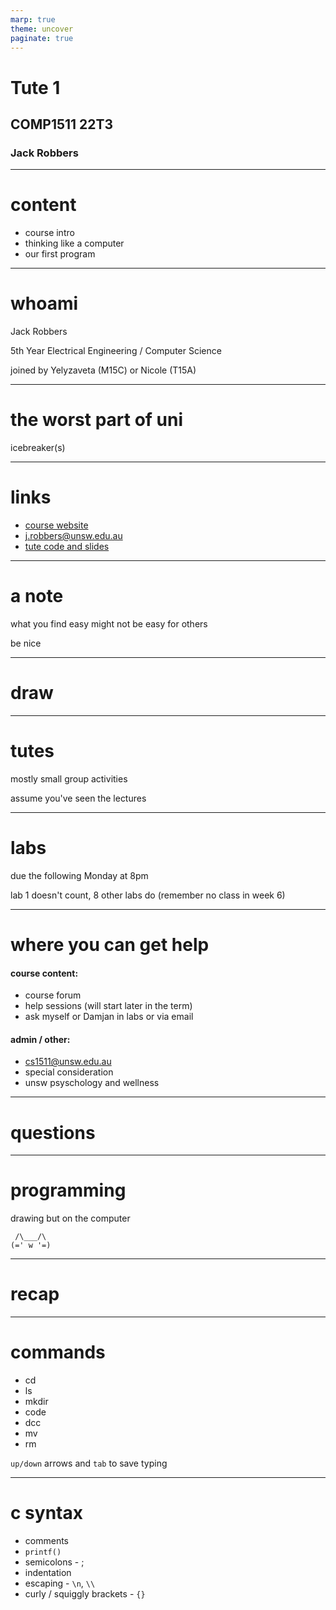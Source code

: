 ```yaml
---
marp: true
theme: uncover
paginate: true
---
```


# Tute 1 
## COMP1511 22T3
### Jack Robbers

---

# content

* course intro
* thinking like a computer
* our first program

---

# whoami

Jack Robbers

5th Year Electrical Engineering / Computer Science

joined by Yelyzaveta (M15C) or Nicole (T15A)

---

# the worst part of uni

icebreaker(s)

---

# links

* [course website](https://cgi.cse.unsw.edu.au/~cs1511/23T1)
* [j.robbers@unsw.edu.au](mailto:j.robbers@unsw.edu.au)
* [tute code and slides](https://github.com/JackRobbers/comp1511/tree/main/23T1)

---

# a note

what you find easy might not be easy for others

be nice

---

# draw

---

# tutes

mostly small group activities

assume you've seen the lectures

---

# labs

due the following Monday at 8pm

lab 1 doesn't count, 8 other labs do (remember no class in week 6)

---

# where you can get help

#### course content:
* course forum
* help sessions (will start later in the term)
* ask myself or Damjan in labs or via email


#### admin / other: 
* cs1511@unsw.edu.au 
* special consideration
* unsw psyschology and wellness
  
---

# questions 

---

# programming

drawing but on the computer

```
 /\___/\
(=' w '=)
```

--- 

# recap

---

# commands

* cd
* ls
* mkdir
* code
* dcc
* mv
* rm

`up/down` arrows and `tab` to save typing

---

# c syntax

* comments
* `printf()`
* semicolons - ;
* indentation
* escaping - `\n`, `\\`
* curly / squiggly brackets - `{}`

